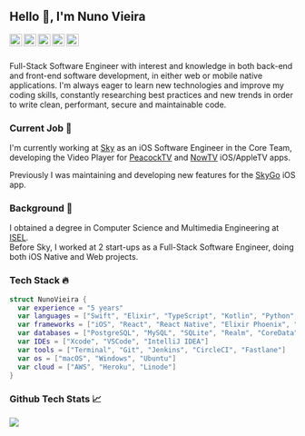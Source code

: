 ## Hello 👋, I'm Nuno Vieira 
<a href="https://www.linkedin.com/in/nunofcvieira/">
  <img align="left" alt="Mehdi's LinkdeIn" width="22px" src="https://cdn.jsdelivr.net/npm/simple-icons@v3/icons/linkedin.svg" />
</a>
<a href="https://github.com/nuno-vieira">
  <img align="left" alt="Ashwani's Github" width="22px" src="https://cdn.jsdelivr.net/npm/simple-icons@v3/icons/github.svg" />
</a>
<a href="https://twitter.com/nuno_fcvieira">
  <img align="left" alt="Mehdi's Instagram" width="22px" src="https://cdn.jsdelivr.net/npm/simple-icons@v3/icons/twitter.svg" />
</a>
<a href="https://www.instagram.com/nuno.fcvieira/">
  <img align="left" alt="Mehdi's Instagram" width="22px" src="https://cdn.jsdelivr.net/npm/simple-icons@v3/icons/instagram.svg" />
</a>
<a href="https://medium.com/@nuno.vieira">
  <img align="left" alt="Ashwani's Medium" width="22px" src="https://cdn.jsdelivr.net/npm/simple-icons@v3/icons/medium.svg" />
</a>

</br>
</br>

Full-Stack Software Engineer with interest and knowledge in both back-end and front-end software development, 
in either web or mobile native applications. I'm always eager to learn new technologies and improve my coding skills, 
constantly researching  best practices and new trends in order to write clean, performant, secure and maintainable code.

### Current Job 🔭

I'm currently working at [Sky](https://github.com/sky-uk) as an iOS Software Engineer in the Core Team, 
developing the Video Player for [PeacockTV](https://www.peacocktv.com/) and [NowTV](https://www.nowtv.com/) iOS/AppleTV apps.

Previously I was maintaining and developing new features for the [SkyGo](https://apps.apple.com/gb/app/sky-go/id446086440) iOS app.

### Background 💼

I obtained a degree in Computer Science and Multimedia Engineering at [ISEL](https://www.isel.pt/). 
</br>
Before Sky, I worked at 2 start-ups as a Full-Stack Software Engineer, doing both iOS Native and Web projects. 

### Tech Stack 🔥

```Swift
struct NunoVieira {
  var experience = "5 years"
  var languages = ["Swift", "Elixir", "TypeScript", "Kotlin", "Python", "Ruby", "Objective-C", "PHP"]
  var frameworks = ["iOS", "React", "React Native", "Elixir Phoenix", "Yii2", "Laravel", "Flask"]
  var databases = ["PostgreSQL", "MySQL", "SQLite", "Realm", "CoreData"]
  var IDEs = ["Xcode", "VSCode", "IntelliJ IDEA"]
  var tools = ["Terminal", "Git", "Jenkins", "CircleCI", "Fastlane"]
  var os = ["macOS", "Windows", "Ubuntu"]
  var cloud = ["AWS", "Heroku", "Linode"]
}
```

### Github Tech Stats 📈
<a href="https://github.com/nuno-vieira">
  <img align="center" src="https://github-readme-stats.vercel.app/api/top-langs/?username=nuno-vieira&layout=compact" />
</a>
